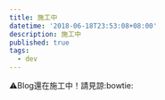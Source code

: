 ```yaml
---
title: 施工中
datetime: '2018-06-18T23:53:08+08:00'
description: 施工中
published: true
tags:
  - dev
---
```

:warning:Blog還在施工中！請見諒:bowtie:
